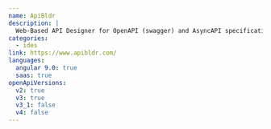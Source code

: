```yaml
---
name: ApiBldr
description: |
  Web-Based API Designer for OpenAPI (swagger) and AsyncAPI specifications.
categories:
  - ides
link: https://www.apibldr.com/
languages:
  angular 9.0: true
  saas: true
openApiVersions:
  v2: true
  v3: true
  v3_1: false
  v4: false
---
```

